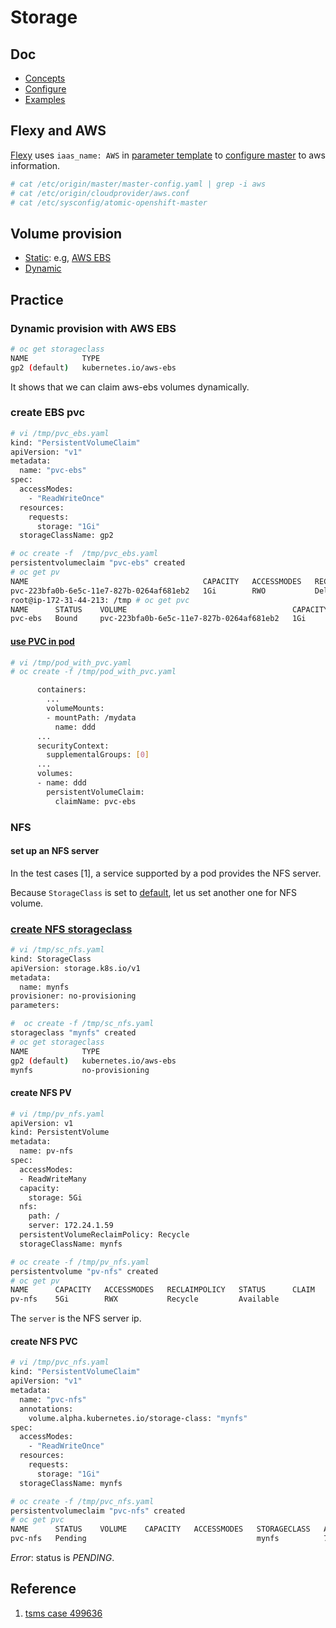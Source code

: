 # Storage

## Doc

* [Concepts](https://docs.openshift.org/latest/architecture/additional_concepts/storage.html)
* [Configure](https://docs.openshift.org/latest/install_config/persistent_storage/index.html)
* [Examples](https://docs.openshift.org/latest/install_config/storage_examples/index.html)


## Flexy and AWS
[Flexy](flexy.md) uses <code>iaas_name: AWS</code> in [parameter template](http://git.app.eng.bos.redhat.com/git/openshift-misc.git/plain/v3-launch-templates/system-testing/aos-36/aws/vars.ose36-aws-svt.yaml) to [configure master](https://docs.openshift.org/latest/install_config/configuring_aws.html#install-config-configuring-aws) to aws information.

```sh
# cat /etc/origin/master/master-config.yaml | grep -i aws
# cat /etc/origin/cloudprovider/aws.conf
# cat /etc/sysconfig/atomic-openshift-master
```

## Volume provision

* [Static](https://docs.openshift.org/latest/install_config/persistent_storage/index.html): e.g, [AWS EBS](https://docs.openshift.org/latest/install_config/persistent_storage/persistent_storage_aws.html)
* [Dynamic](https://docs.openshift.org/latest/install_config/persistent_storage/dynamically_provisioning_pvs.html)

## Practice

### Dynamic provision with AWS EBS

```sh
# oc get storageclass 
NAME            TYPE
gp2 (default)   kubernetes.io/aws-ebs
```
It shows that we can claim aws-ebs volumes dynamically.

### create EBS pvc

```sh
# vi /tmp/pvc_ebs.yaml
kind: "PersistentVolumeClaim"
apiVersion: "v1"
metadata:
  name: "pvc-ebs"
spec:
  accessModes:
    - "ReadWriteOnce"
  resources:
    requests:
      storage: "1Gi"
  storageClassName: gp2

# oc create -f  /tmp/pvc_ebs.yaml 
persistentvolumeclaim "pvc-ebs" created
# oc get pv
NAME                                       CAPACITY   ACCESSMODES   RECLAIMPOLICY   STATUS      CLAIM         STORAGECLASS   REASON    AGE
pvc-223bfa0b-6e5c-11e7-827b-0264af681eb2   1Gi        RWO           Delete          Bound       aaa/pvc-ebs   gp2                      3s
root@ip-172-31-44-213: /tmp # oc get pvc
NAME      STATUS    VOLUME                                     CAPACITY   ACCESSMODES   STORAGECLASS   AGE
pvc-ebs   Bound     pvc-223bfa0b-6e5c-11e7-827b-0264af681eb2   1Gi        RWO           gp2            10s
```

#### [use PVC in pod](https://docs.openshift.org/latest/architecture/additional_concepts/storage.html#pvc-claims-as-volumes)

```sh
# vi /tmp/pod_with_pvc.yaml
# oc create -f /tmp/pod_with_pvc.yaml

      containers:
        ...
        volumeMounts:
        - mountPath: /mydata
          name: ddd
      ...
      securityContext: 
        supplementalGroups: [0]
      ...  
      volumes:
      - name: ddd
        persistentVolumeClaim:
          claimName: pvc-ebs

```

### NFS

#### set up an NFS server
In the test cases [1], a service supported by a pod provides the NFS server.

Because <code>StorageClass</code> is set to [default](https://docs.openshift.org/latest/architecture/additional_concepts/storage.html#pvc-storage-class), let us set another one for NFS volume.

### [create NFS storageclass](https://docs.openshift.org/latest/install_config/storage_examples/storage_classes_legacy.html)

```sh
# vi /tmp/sc_nfs.yaml
kind: StorageClass
apiVersion: storage.k8s.io/v1
metadata:
  name: mynfs 
provisioner: no-provisioning 
parameters:

#  oc create -f /tmp/sc_nfs.yaml 
storageclass "mynfs" created
# oc get storageclass 
NAME            TYPE
gp2 (default)   kubernetes.io/aws-ebs   
mynfs           no-provisioning
```

#### create NFS PV

```sh
# vi /tmp/pv_nfs.yaml
apiVersion: v1
kind: PersistentVolume
metadata:
  name: pv-nfs
spec:
  accessModes:
  - ReadWriteMany
  capacity:
    storage: 5Gi
  nfs:
    path: /
    server: 172.24.1.59
  persistentVolumeReclaimPolicy: Recycle
  storageClassName: mynfs

# oc create -f /tmp/pv_nfs.yaml
persistentvolume "pv-nfs" created
# oc get pv
NAME      CAPACITY   ACCESSMODES   RECLAIMPOLICY   STATUS      CLAIM     STORAGECLASS   REASON    AGE
pv-nfs    5Gi        RWX           Recycle         Available             mynfs                    14m
```
The <code>server</code> is the NFS server ip.

#### create NFS PVC

```sh
# vi /tmp/pvc_nfs.yaml 
kind: "PersistentVolumeClaim"
apiVersion: "v1"
metadata:
  name: "pvc-nfs"
  annotations:
    volume.alpha.kubernetes.io/storage-class: "mynfs"
spec:
  accessModes:
    - "ReadWriteOnce"
  resources:
    requests:
      storage: "1Gi"
  storageClassName: mynfs

# oc create -f /tmp/pvc_nfs.yaml 
persistentvolumeclaim "pvc-nfs" created
# oc get pvc
NAME      STATUS    VOLUME    CAPACITY   ACCESSMODES   STORAGECLASS   AGE
pvc-nfs   Pending                                      mynfs          7m
```

*Error*: status is *PENDING*.


## Reference
1. [tsms case 499636](https://tcms.engineering.redhat.com/case/499636/?from_plan=14587)
